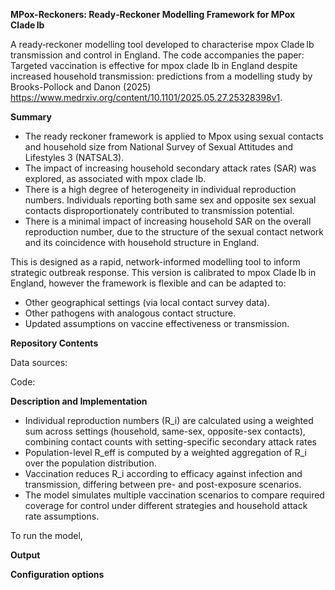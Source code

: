 **MPox-Reckoners: Ready‑Reckoner Modelling Framework for MPox Clade Ib**

A ready‑reckoner modelling tool developed to characterise mpox Clade Ib transmission and control in England. The code accompanies the paper: Targeted vaccination is effective for mpox clade Ib in England despite increased household transmission: predictions from a modelling study by Brooks-Pollock and Danon (2025) https://www.medrxiv.org/content/10.1101/2025.05.27.25328398v1. 

**Summary**
- The ready reckoner framework is applied to Mpox using sexual contacts and household size from National Survey of Sexual Attitudes and Lifestyles 3 (NATSAL3).
- The impact of increasing household secondary attack rates (SAR) was explored, as associated with mpox clade Ib.
- There is a high degree of heterogeneity in individual reproduction numbers. Individuals reporting both same sex and opposite sex sexual contacts disproportionately contributed to transmission potential. 
- There is a minimal impact of increasing household SAR on the overall reproduction number, due to the structure of the sexual contact network and its coincidence with household structure in England.

This is designed as a rapid, network-informed modelling tool to inform strategic outbreak response. This version is calibrated to mpox Clade Ib in England, however the framework is flexible and can be adapted to:
- Other geographical settings (via local contact survey data).
- Other pathogens with analogous contact structure.
- Updated assumptions on vaccine effectiveness or transmission.

**Repository Contents**

Data sources:

Code: 

**Description and Implementation**
- Individual reproduction numbers (R_i) are calculated using a weighted sum across settings (household, same-sex, opposite-sex contacts), combining contact counts with setting-specific secondary attack rates
- Population-level R_eff is computed by a weighted aggregation of R_i over the population distribution.
- Vaccination reduces R_i according to efficacy against infection and transmission, differing between pre- and post-exposure scenarios.
- The model simulates multiple vaccination scenarios to compare required coverage for control under different strategies and household attack rate assumptions.

To run the model, 

**Output**

**Configuration options**
